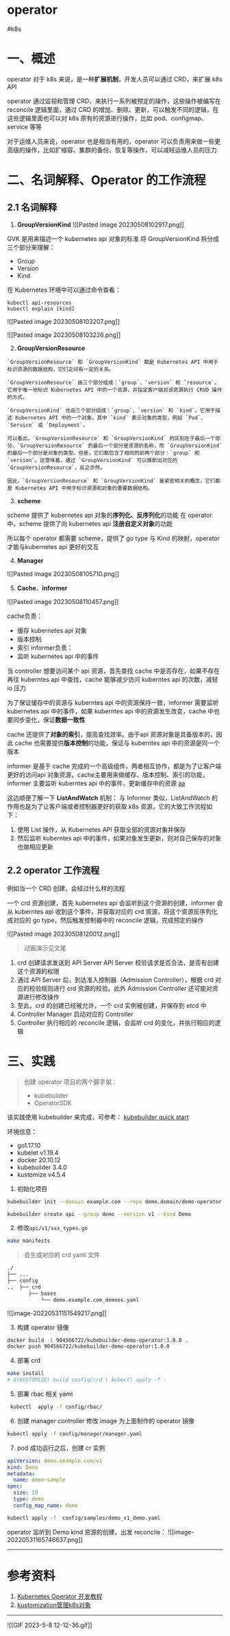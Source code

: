 # operator

<!--more-->

#k8s 


# 一、概述

operator 对于 k8s 来说，是一种**扩展机制**，开发人员可以通过 CRD，来扩展 k8s API

operator 通过监视和管理 CRD，来执行一系列被预定的操作，这些操作被编写在 reconcile 逻辑里面，通过 CRD 的增加、删除、更新，可以触发不同的逻辑，在这些逻辑里面也可以对 k8s 原有的资源进行操作，比如 pod、configmap、service 等等

对于运维人员来说，operator 也是相当有用的，operator 可以负责用来做一些更高级的操作，比如扩缩容、集群的备份、恢复等操作，可以减轻运维人员的压力

# 二、名词解释、Operator 的工作流程
## 2.1 名词解释
1. **GroupVersionKind**
![[Pasted image 20230508102917.png]]

GVK 是用来描述一个 kubernetes api 对象的标准
将 GroupVersionKind 拆分成三个部分来理解：
- Group
- Version
- Kind

在 Kubernetes 环境中可以通过命令查看：
```
kubectl api-resources
kubectl explain [kind]
```
![[Pasted image 20230508103207.png]]

![[Pasted image 20230508103226.png]]

2. **GroupVersionResource**

```
`GroupVersionResource` 和 `GroupVersionKind` 都是 Kubernetes API 中用于标识资源的数据结构，它们之间有一定的关系。

`GroupVersionResource` 由三个部分组成：`group`、`version` 和 `resource`。它用于唯一地标识 Kubernetes API 中的一个资源，并指定客户端对该资源执行 CRUD 操作的方式。

`GroupVersionKind` 也由三个部分组成：`group`、`version` 和 `kind`。它用于描述 Kubernetes API 中的一个对象，其中 `kind` 表示对象的类型，例如 `Pod`、`Service` 或 `Deployment`。

可以看出，`GroupVersionResource` 和 `GroupVersionKind` 的区别在于最后一个部分。`GroupVersionResource` 的最后一个部分是资源的名称，而 `GroupVersionKind` 的最后一个部分是对象的类型。但是，它们都包含了相同的前两个部分：`group` 和 `version`。这意味着，通过 `GroupVersionKind` 可以推断出对应的 `GroupVersionResource`，反之亦然。

因此，`GroupVersionResource` 和 `GroupVersionKind` 是紧密相关的概念，它们都是 Kubernetes API 中用于标识资源和对象的重要数据结构。
```

3. **scheme**

scheme 提供了 kubernetes api 对象的**序列化、反序列化**的功能
在 operator 中，scheme 提供了向 kubernetes api **注册自定义对象**的功能

所以每个 operator 都需要 scheme，提供了 go type 与 Kind 的映射，operator 才能与kubernetes api 更好的交互

4. **Manager**

![[Pasted image 20230508105710.png]]

5. **Cache**、**informer**

![[Pasted image 20230508110457.png]]

cache负责：
- 缓存 kubernetes api 对象
- 版本控制
- 索引
informer负责：
- 监听 kubernetes api 中的事件

当 controller 想要访问某个 api 资源，首先查找 cache 中是否存在，如果不存在再往 kuberntes api 中查找，cache 能够减少访问 kuberntes api 的次数，减轻 io 压力

为了保证缓存中的资源与 kuberntes api 中的资源保持一致，informer 需要监听 kubernetes api 中的事件，如果 kuberntes api 中的资源发生改变，cache 中也要同步变化，保证**数据一致性**

cache 还提供了**对象的索引**，提高查找效率。由于api 资源对象是具备版本的，因此 cache 也需要提供**版本控制**的功能，保证与 kuberntes api 中的资源是同一个版本


informer 是基于 cache 完成的一个高级组件，两者相互协作，都是为了让客户端更好的访问api 对象资源，cache主要用来做缓存、版本控制、索引的功能，informer 主要监听 kuberntes api 中的事件，更新缓存中的资源
[aa](#^crd)

这边顺便了解一下 **ListAndWatch** 机制：
与 Informer 类似，ListAndWatch 的作用也是为了让客户端或者控制器更好的获取 k8s 资源，它的大致工作流程如下：
1. 使用 List 操作，从 Kubernetes API 获取全部的资源对象并保存
2. 然后监听 kuberntes api 中的事件，如果对象发生更新，则对自己保存的对象也做相应更新

## 2.2 operator 工作流程

例如当一个 CRD 创建，会经过什么样的流程

一个 crd 资源创建，首先 kubernetes api 会监听到这个资源的创建，informer 会从 kuberntes api 收到这个事件，并获取对应的 crd 资源，将这个资源反序列化成对应的 go type，然后触发控制器中的 reconcile 逻辑，完成预定的操作

![[Pasted image 20230508120012.png]]
 > 动画演示见文尾

1. crd 创建请求发送到 API Server
		API Server 校验请求是否合法，是否有创建这个资源的权限
2. 通过 API Server 后，到达准入控制器（Admission Controller），根据 crd 对应的校验规则进行 crd 资源的校验。此外 Admission Controller 还可能对资源进行修改操作
3. 至此，crd 的创建已经被允许，一个 crd 实例被创建，并保存到 etcd 中
4. Controller Manager 启动对应的 Controller 
5. Controller 执行相应的 reconcile 逻辑，会监听 crd 的变化，并执行相应的逻辑

# 三、实践

> 创建 operator 项目的两个脚手架：
> - kubebuilder
> - OperatorSDK

该实践使用 kubebuilder 来完成，可参考：
[kubebuilder quick start](https://book.kubebuilder.io/quick-start.html)

环境信息：
-   go1.17.10
-   kubelet v1.19.4
-   docker 20.10.12
-   kubebuilder 3.4.0
-   kustomize v4.5.4

1. 初始化项目
```sh
kubebuilder init --domain example.com --repo demo.domain/demo-operator

kubebuilder create api --group demo --version v1 --kind Demo
```
2. 修改`api/v1/xxx_types.go`
```sh
make manifests
```

> 会生成对应的 crd yaml 文件
```txt
./
├── ...
├── config
..  ├── crd
       ├── bases
           └── demo.example.com_demoes.yaml
```
![[image-20220531151549217.png]]

3. 构建 operator 镜像
```sh
docker build -t 904566722/kubebuilder-demo-operator:1.0.0 .
docker push 904566722/kubebuilder-demo-operator:1.0.0
```
4. 部署 crd
```sh
make install 
# $(KUSTOMIZE) build config/crd | kubectl apply -f -
```
5. 部署 rbac 相关 yaml
```sh
 kubectl  apply -f config/rbac/
```
6. 创建 manager controller
修改 image 为上面制作的 operator 镜像

```sh
kubectl apply -f config/manager/manager.yaml
```
7. pod 成功运行之后，创建 cr 实例
```yaml
apiVersion: demo.example.com/v1
kind: Demo
metadata:
  name: demo-sample
spec:
  size: 19
  type: demo
  config_map_name: demo
```

```sh
kubectl apply -f  config/samples/demo_v1_demo.yaml
```

operator 监听到 Demo kind 资源的创建，出发 reconcile：
![[image-20220531165746637.png]]


---
# 参考资料
1.  [Kubernetes Operator 开发教程](https://developer.aliyun.com/article/798703)
2. [kustomization管理k8s对象](https://kubernetes.io/zh/docs/tasks/manage-kubernetes-objects/kustomization/)

---
![[GIF 2023-5-8 12-12-36.gif]]
